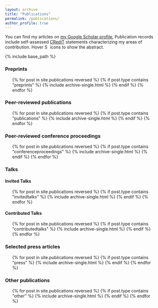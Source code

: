 ```yaml
---
layout: archive
title: "Publications"
permalink: /publications/
author_profile: true
---
```


You can find my articles on <u><a href="https://scholar.google.com/citations?user=oyl_rgUAAAAJ">my Google Scholar profile</a>.</u>
Publication records include self-assessed <a href="https://credit.niso.org/">CRediT</a> statements characterizing my areas of contribution. Hover <img src="{{ base_path }}/images/question.svg" style="display:inline; height:1em" title="Show abstract" /> icons to show the abstract.

{% include base_path %}

<h3>Preprints</h3>

<ul>
{% for post in site.publications reversed %}
  {% if post.type contains "preprints" %}
    {% include archive-single.html %}
  {% endif %}
{% endfor %}
</ul>

<h3>Peer-reviewed publications</h3>

<ul>
{% for post in site.publications reversed %}
  {% if post.type contains "publications" %}
    {% include archive-single.html %}
  {% endif %}
{% endfor %}
</ul>

<h3>Peer-reviewed conference proceedings</h3>

<ul>
{% for post in site.publications reversed %}
{% if post.type contains "conferenceproceedings" %}
  {% include archive-single.html %}
{% endif %}
{% endfor %}
</ul>

<h3>Talks</h3>

<h4>Invited Talks</h4>
<ul>
{% for post in site.publications reversed %}
  {% if post.type contains "invitedtalks" %}
    {% include archive-single.html %}
  {% endif %}
{% endfor %}
</ul>

<h4>Contributed Talks</h4>
<ul>
{% for post in site.publications reversed %}
  {% if post.type contains "contributedtalks" %}
    {% include archive-single.html %}
  {% endif %}
{% endfor %}
</ul>

<h3>Selected press articles</h3>

<ul>
{% for post in site.publications reversed %}
  {% if post.type contains "press" %}
    {% include archive-single.html %}
  {% endif %}
{% endfor %}
</ul>

<h3>Other publications</h3>

<ul>
{% for post in site.publications reversed %}
  {% if post.type contains "other" %}
    {% include archive-single.html %}
  {% endif %}
{% endfor %}
</ul>
